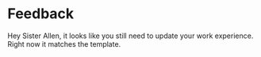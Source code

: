 # Feedback

Hey Sister Allen, it looks like you still need to update your work experience. Right now it matches the template.
